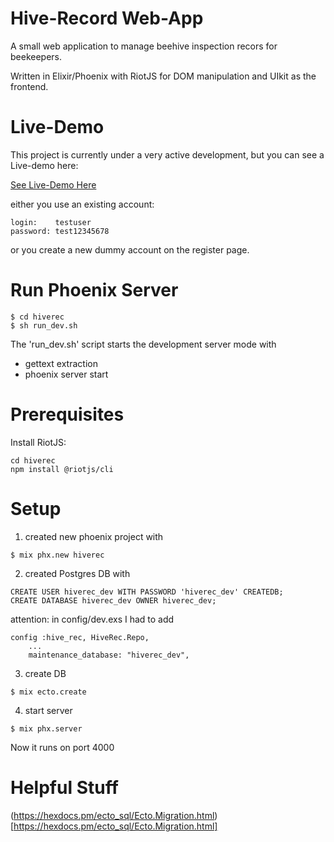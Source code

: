 # Hive-Record Web-App

A small web application to manage beehive inspection recors for beekeepers.

Written in Elixir/Phoenix with RiotJS for DOM manipulation and UIkit as the frontend.

# Live-Demo
This project is currently under a very active development, but you can see a Live-demo here:

[See Live-Demo Here](https://phx-hiverec.greif-it.de/)

either you use an existing account:
```
login:    testuser
password: test12345678
```
or you create a new dummy account on the register page.


# Run Phoenix Server
```
$ cd hiverec
$ sh run_dev.sh
```

The 'run_dev.sh' script starts the development server mode with
- gettext extraction
- phoenix server start


# Prerequisites
Install RiotJS:
```
cd hiverec
npm install @riotjs/cli
```


# Setup

1. created new phoenix project with
```
$ mix phx.new hiverec
```

2. created Postgres DB with
```
CREATE USER hiverec_dev WITH PASSWORD 'hiverec_dev' CREATEDB;
CREATE DATABASE hiverec_dev OWNER hiverec_dev;
```

attention: in config/dev.exs I had to add
```
config :hive_rec, HiveRec.Repo,
    ...
    maintenance_database: "hiverec_dev",
```

3. create DB
```
$ mix ecto.create
```

4. start server
```
$ mix phx.server
```

Now it runs on port 4000


# Helpful Stuff
(https://hexdocs.pm/ecto_sql/Ecto.Migration.html)[https://hexdocs.pm/ecto_sql/Ecto.Migration.html]
